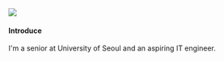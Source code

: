 <img src="https://capsule-render.vercel.app/api?type=waving&color=auto&height=250&section=header&text=Ongsiru's%20Profile&fontSize=50" />

#### Introduce
<p>I'm a senior at University of Seoul and an aspiring IT engineer.</p>
